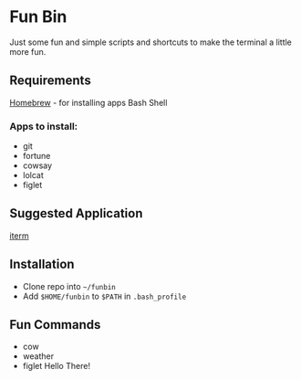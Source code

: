 
# Fun Bin #

Just some fun and simple scripts and shortcuts to make the terminal a little more fun.

## Requirements ##

[Homebrew](https://brew.sh/) - for installing apps
Bash Shell

### Apps to install: ###

* git
* fortune
* cowsay
* lolcat
* figlet

## Suggested Application ##

[iterm](https://iterm2.com/)

## Installation ##

* Clone repo into `~/funbin`
* Add `$HOME/funbin` to `$PATH` in `.bash_profile`

## Fun Commands ##

* cow
* weather
* figlet Hello There!
